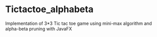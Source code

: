 # Tictactoe_alphabeta
Implementation of 3*3 Tic tac toe game using mini-max algorithm and alpha-beta pruning with JavaFX
